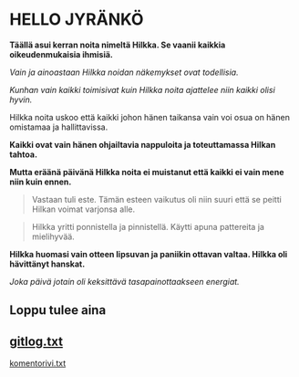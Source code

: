# HELLO JYRÄNKÖ 


**Täällä asui kerran noita nimeltä Hilkka. Se vaanii kaikkia oikeudenmukaisia ihmisiä.**

*Vain ja ainoastaan Hilkka noidan näkemykset ovat todellisia.*

_Kunhan vain kaikki toimisivat kuin Hilkka noita ajattelee niin kaikki olisi hyvin._

Hilkka noita uskoo että kaikki johon hänen taikansa vain voi osua on hänen omistamaa ja hallittavissa. 

**Kaikki ovat vain hänen ohjailtavia nappuloita ja toteuttamassa Hilkan tahtoa.**

**Mutta eräänä päivänä Hilkka noita ei muistanut että kaikki ei vain mene niin kuin ennen.**

> Vastaan tuli este. Tämän esteen vaikutus oli niin suuri että se peitti Hilkan voimat varjonsa alle.

> Hilkka yritti ponnistella ja pinnistellä. Käytti apuna pattereita ja mielihyvää. 

**Hilkka huomasi vain otteen lipsuvan ja paniikin ottavan valtaa. Hilkka oli hävittänyt hanskat.**

*Joka päivä jotain oli keksittävä tasapainottaakseen energiat.*


## Loppu tulee aina 



[gitlog.txt](https://github.com/jaakjuu1/ot-harjoitustyo/blob/master/laskarit/viikko1/gitlog.txt)
--
[komentorivi.txt](https://github.com/jaakjuu1/ot-harjoitustyo/blob/master/laskarit/komentorivi.txt)
